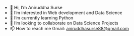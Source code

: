 - 👋 Hi, I’m Aniruddha Surse
- 👀 I’m interested in Web development and Data Science
- 🌱 I’m currently learning Python
- 💞️ I’m looking to collaborate on Data Science Projects
- 📫 How to reach me Gmail: aniruddhasurse88@gmail.com

<!---
Aniruddha-VS/Aniruddha-VS is a ✨ special ✨ repository because its `README.md` (this file) appears on your GitHub profile.
You can click the Preview link to take a look at your changes.
--->
